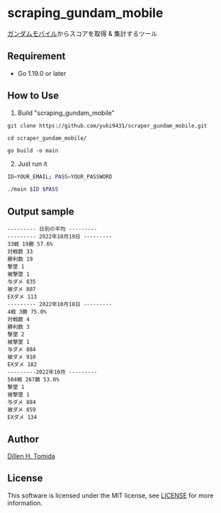 # scraping_gundam_mobile

[ガンダムモバイル](https://vsmobile.jp/)からスコアを取得 & 集計するツール

## Requirement

- Go 1.19.0 or later

## How to Use

1. Build "scraping_gundam_mobile"
```
git clone https://github.com/yuki9431/scraper_gundam_mobile.git

cd scraper_gundam_mobile/

go build -o main
```

2. Just run it

```sh
ID=YOUR_EMAIL; PASS=YOUR_PASSWORD

./main $ID $PASS
```

## Output sample

```
--------- 日別の平均 ---------
--------- 2022年10月19日 ---------
33戦 19勝 57.6%
対戦数 33
勝利数 19
撃墜 1
被撃墜 1
与ダメ 835
被ダメ 807
EXダメ 113
--------- 2022年10月18日 ---------
4戦 3勝 75.0%
対戦数 4
勝利数 3
撃墜 2
被撃墜 1
与ダメ 884
被ダメ 910
EXダメ 182
---------2022年10月 ---------
504戦 267勝 53.0%
撃墜 1
被撃墜 1
与ダメ 884
被ダメ 859
EXダメ 134
```

## Author

[Dillen H. Tomida](https://twitter.com/cafe_yuki)

## License

This software is licensed under the MIT license, see [LICENSE](./LICENSE) for more information.